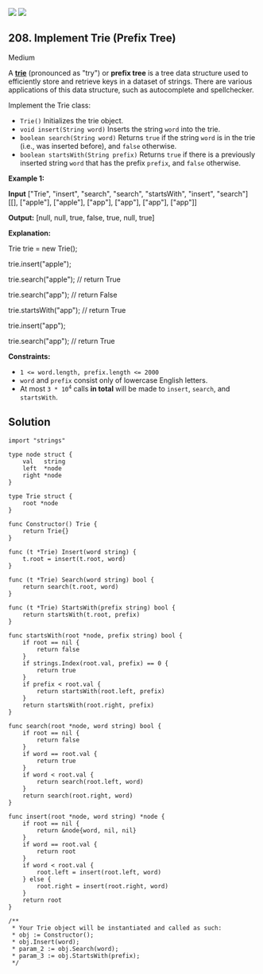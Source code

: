 [![](https://img.shields.io/github/stars/javadev/LeetCode-in-All?label=Stars&style=flat-square)](https://github.com/javadev/LeetCode-in-All)
[![](https://img.shields.io/github/forks/javadev/LeetCode-in-All?label=Fork%20me%20on%20GitHub%20&style=flat-square)](https://github.com/javadev/LeetCode-in-All/fork)

## 208\. Implement Trie (Prefix Tree)

Medium

A [**trie**](https://en.wikipedia.org/wiki/Trie) (pronounced as "try") or **prefix tree** is a tree data structure used to efficiently store and retrieve keys in a dataset of strings. There are various applications of this data structure, such as autocomplete and spellchecker.

Implement the Trie class:

*   `Trie()` Initializes the trie object.
*   `void insert(String word)` Inserts the string `word` into the trie.
*   `boolean search(String word)` Returns `true` if the string `word` is in the trie (i.e., was inserted before), and `false` otherwise.
*   `boolean startsWith(String prefix)` Returns `true` if there is a previously inserted string `word` that has the prefix `prefix`, and `false` otherwise.

**Example 1:**

**Input** ["Trie", "insert", "search", "search", "startsWith", "insert", "search"] [[], ["apple"], ["apple"], ["app"], ["app"], ["app"], ["app"]]

**Output:** [null, null, true, false, true, null, true]

**Explanation:** 

Trie trie = new Trie(); 

trie.insert("apple"); 

trie.search("apple"); // return True 

trie.search("app"); // return False 

trie.startsWith("app"); // return True 

trie.insert("app"); 

trie.search("app"); // return True

**Constraints:**

*   `1 <= word.length, prefix.length <= 2000`
*   `word` and `prefix` consist only of lowercase English letters.
*   At most <code>3 * 10<sup>4</sup></code> calls **in total** will be made to `insert`, `search`, and `startsWith`.

## Solution

```golang
import "strings"

type node struct {
	val   string
	left  *node
	right *node
}

type Trie struct {
	root *node
}

func Constructor() Trie {
	return Trie{}
}

func (t *Trie) Insert(word string) {
	t.root = insert(t.root, word)
}

func (t *Trie) Search(word string) bool {
	return search(t.root, word)
}

func (t *Trie) StartsWith(prefix string) bool {
	return startsWith(t.root, prefix)
}

func startsWith(root *node, prefix string) bool {
	if root == nil {
		return false
	}
	if strings.Index(root.val, prefix) == 0 {
		return true
	}
	if prefix < root.val {
		return startsWith(root.left, prefix)
	}
	return startsWith(root.right, prefix)
}

func search(root *node, word string) bool {
	if root == nil {
		return false
	}
	if word == root.val {
		return true
	}
	if word < root.val {
		return search(root.left, word)
	}
	return search(root.right, word)
}

func insert(root *node, word string) *node {
	if root == nil {
		return &node{word, nil, nil}
	}
	if word == root.val {
		return root
	}
	if word < root.val {
		root.left = insert(root.left, word)
	} else {
		root.right = insert(root.right, word)
	}
	return root
}

/**
 * Your Trie object will be instantiated and called as such:
 * obj := Constructor();
 * obj.Insert(word);
 * param_2 := obj.Search(word);
 * param_3 := obj.StartsWith(prefix);
 */
```